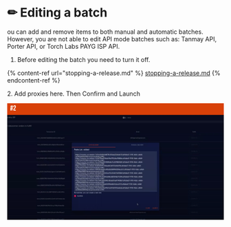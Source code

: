 # ✏ Editing a batch

ou can add and remove items to both manual and automatic batches. However, you are not able to edit API mode batches such as: Tanmay API, Porter API, or Torch Labs PAYG ISP API.

1. Before editing the batch you need to turn it off.

{% content-ref url="stopping-a-release.md" %}
[stopping-a-release.md](stopping-a-release.md)
{% endcontent-ref %}

2\. Add proxies here. Then Confirm and Launch&#x20;

![](<../.gitbook/assets/1 (65) (5).png>)



